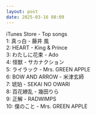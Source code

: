 ```yaml
---
layout: post
date: 2025-03-16 08:09
---
```


iTunes Store - Top songs<br />
1: 真っ白 - 藤井 風<br />
2: HEART - King & Prince<br />
3: わたしに花束 - Ado<br />
4: 怪獣 - サカナクション<br />
5: ライラック - Mrs. GREEN APPLE<br />
6: BOW AND ARROW - 米津玄師<br />
7: 琥珀 - SEKAI NO OWARI<br />
8: 百花繚乱 - 幾田りら<br />
9: 正解 - RADWIMPS<br />
10: 僕のこと - Mrs. GREEN APPLE<br />
